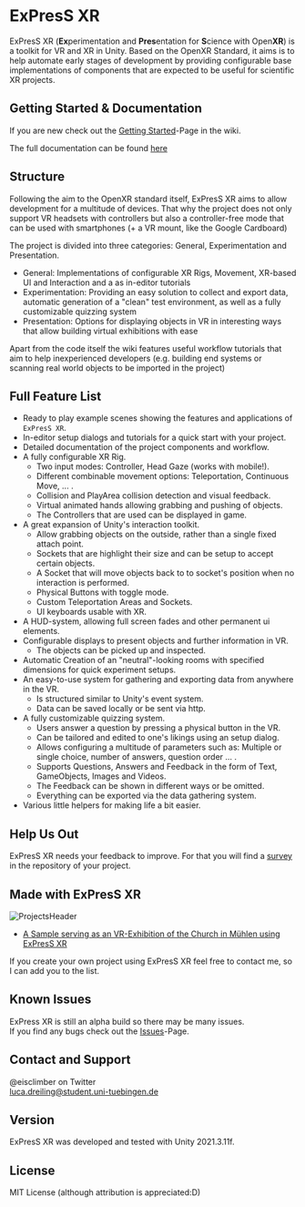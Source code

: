 # ExPresS XR

ExPresS XR (**Ex**perimentation and **Pres**entation for **S**cience with Open**XR**) is a toolkit for VR and XR in Unity.
Based on the OpenXR Standard, it aims is to help automate early stages of development by providing configurable base implementations of components that are expected to be useful for scientific XR projects.  

## Getting Started & Documentation

If you are new check out the [Getting Started](https://github.com/eisclimber/ExPresS-XR/wiki/Getting-Started)-Page in the wiki.

The full documentation can be found [here](https://github.com/eisclimber/ExPresS-XR/wiki)


## Structure

Following the aim to the OpenXR standard itself, ExPresS XR aims to allow development for a multitude of devices.
That why the project does not only support VR headsets with controllers but also a controller-free mode that can be used with smartphones (+ a VR mount, like the Google Cardboard)

The project is divided into three categories: General, Experimentation and Presentation.

- General: Implementations of configurable XR Rigs, Movement, XR-based UI and Interaction and a as in-editor tutorials
- Experimentation: Providing an easy solution to collect and export data, automatic generation of a "clean" test environment, as well as a fully customizable quizzing system
- Presentation: Options for displaying objects in VR in interesting ways that allow building virtual exhibitions with ease

Apart from the code itself the wiki features useful workflow tutorials that aim to help inexperienced developers (e.g. building end systems or scanning real world objects to be imported in the project)

## Full Feature List

- Ready to play example scenes showing the features and applications of `ExPresS XR`.
- In-editor setup dialogs and tutorials for a quick start with your project.
- Detailed documentation of the project components and workflow.
- A fully configurable XR Rig.
  - Two input modes: Controller, Head Gaze (works with mobile!).
  - Different combinable movement options: Teleportation, Continuous Move, ... .
  - Collision and PlayArea collision detection and visual feedback.
  - Virtual animated hands allowing grabbing and pushing of objects.
  - The Controllers that are used can be displayed in game.
- A great expansion of Unity's interaction toolkit.
  - Allow grabbing objects on the outside, rather than a single fixed attach point.
  - Sockets that are highlight their size and can be setup to accept certain objects.
  - A Socket that will move objects back to to socket's position when no interaction is performed.
  - Physical Buttons with toggle mode.
  - Custom Teleportation Areas and Sockets.
  - UI keyboards usable with XR.
- A HUD-system, allowing full screen fades and other permanent ui elements.
- Configurable displays to present objects and further information in VR.
  - The objects can be picked up and inspected.
- Automatic Creation of an "neutral"-looking rooms with specified dimensions for quick experiment setups.
- An easy-to-use system for gathering and exporting data from anywhere in the VR.
  - Is structured similar to Unity's event system.
  - Data can be saved locally or be sent via http.
- A fully customizable quizzing system.
  - Users answer a question by pressing a physical button in the VR.
  - Can be tailored and edited to one's likings using an setup dialog.
  - Allows configuring a multitude of parameters such as: Multiple or single choice, number of answers, question order ... .
  - Supports Questions, Answers and Feedback in the form of Text, GameObjects, Images and Videos.
  - The Feedback can be shown in different ways or be omitted.
  - Everything can be exported via the data gathering system.
- Various little helpers for making life a bit easier.

## Help Us Out

ExPresS XR needs your feedback to improve. For that you will find a [survey](https://github.com/eisclimber/ExPresS-XR/blob/main/ExPresS%20XR%20Survey.pdf) in the repository of your project.


## Made with ExPresS XR

![ProjectsHeader](https://user-images.githubusercontent.com/49446532/221184626-22493d7d-66d8-422f-ae5b-192f57d661fe.png)

- [A Sample serving as an VR-Exhibition of the Church in Mühlen using ExPresS XR](https://github.com/eisclimber/express-xr-exhibition-kirche-muehlen)

If you create your own project using ExPresS XR feel free to contact me, so I can add you to the list.

## Known Issues

ExPress XR is still an alpha build so there may be many issues.  
If you find any bugs check out the [Issues](https://github.com/eisclimber/ExPresS-XR/issues)-Page.

## Contact and Support

@eisclimber on Twitter  
luca.dreiling@student.uni-tuebingen.de

## Version

ExPresS XR was developed and tested with Unity 2021.3.11f.

## License

MIT License (although attribution is appreciated:D)
